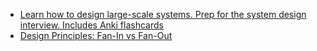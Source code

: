 - [Learn how to design large-scale systems. Prep for the system design interview. Includes Anki flashcards](https://github.com/donnemartin/system-design-primer#system-design-topics-start-here)
- [Design Principles: Fan-In vs Fan-Out](https://www.toolbox.com/tech/enterprise-software/blogs/design-principles-fan-in-vs-fan-out-050407/)